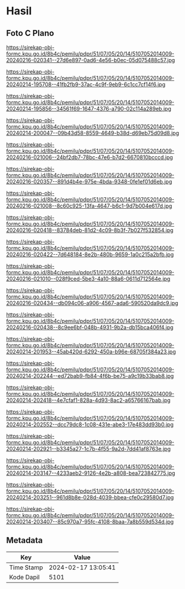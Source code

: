 # Hasil

## Foto C Plano

https://sirekap-obj-formc.kpu.go.id/8b4c/pemilu/pdpr/51/07/05/20/14/5107052014009-20240216-020341--27d6e897-0ad6-4e56-b0ec-05d075488c57.jpg

https://sirekap-obj-formc.kpu.go.id/8b4c/pemilu/pdpr/51/07/05/20/14/5107052014009-20240214-195708--41fb2fb9-37ac-4c9f-9eb9-6c1cc7cf14f6.jpg

https://sirekap-obj-formc.kpu.go.id/8b4c/pemilu/pdpr/51/07/05/20/14/5107052014009-20240214-195856--34561f69-1647-4376-a790-02c114a289eb.jpg

https://sirekap-obj-formc.kpu.go.id/8b4c/pemilu/pdpr/51/07/05/20/14/5107052014009-20240214-200047--09b43d58-8559-4649-b38d-d69eb75d09d8.jpg

https://sirekap-obj-formc.kpu.go.id/8b4c/pemilu/pdpr/51/07/05/20/14/5107052014009-20240216-021006--24bf2db7-78bc-47e6-b7d2-6670810bcccd.jpg

https://sirekap-obj-formc.kpu.go.id/8b4c/pemilu/pdpr/51/07/05/20/14/5107052014009-20240216-020357--891d4b4e-975e-4bda-9348-0fe1ef01d6eb.jpg

https://sirekap-obj-formc.kpu.go.id/8b4c/pemilu/pdpr/51/07/05/20/14/5107052014009-20240216-021008--8c60c925-13fa-4647-b6c1-9d7b004e617d.jpg

https://sirekap-obj-formc.kpu.go.id/8b4c/pemilu/pdpr/51/07/05/20/14/5107052014009-20240216-020418--83784deb-81d2-4c09-8b3f-7b027f532854.jpg

https://sirekap-obj-formc.kpu.go.id/8b4c/pemilu/pdpr/51/07/05/20/14/5107052014009-20240216-020422--7d648184-8e2b-480b-9659-1a0c215a2bfb.jpg

https://sirekap-obj-formc.kpu.go.id/8b4c/pemilu/pdpr/51/07/05/20/14/5107052014009-20240216-021010--028f9ced-5be3-4a10-88a6-0611d712564e.jpg

https://sirekap-obj-formc.kpu.go.id/8b4c/pemilu/pdpr/51/07/05/20/14/5107052014009-20240216-020434--db094c06-a906-4567-ada6-590520da9dc9.jpg

https://sirekap-obj-formc.kpu.go.id/8b4c/pemilu/pdpr/51/07/05/20/14/5107052014009-20240216-020438--8c9ee6bf-048b-4931-9b2a-db15bca406f4.jpg

https://sirekap-obj-formc.kpu.go.id/8b4c/pemilu/pdpr/51/07/05/20/14/5107052014009-20240214-201953--45ab420d-6292-450a-b96e-68705f384a23.jpg

https://sirekap-obj-formc.kpu.go.id/8b4c/pemilu/pdpr/51/07/05/20/14/5107052014009-20240214-202244--ed72bab9-fb84-4f6b-be75-a9c19b33bab8.jpg

https://sirekap-obj-formc.kpu.go.id/8b4c/pemilu/pdpr/51/07/05/20/14/5107052014009-20240214-202418--4e7cfaf1-828a-4d93-8ac2-a65766167bab.jpg

https://sirekap-obj-formc.kpu.go.id/8b4c/pemilu/pdpr/51/07/05/20/14/5107052014009-20240214-202552--dcc79dc8-1c08-431e-abe3-17e483dd93b0.jpg

https://sirekap-obj-formc.kpu.go.id/8b4c/pemilu/pdpr/51/07/05/20/14/5107052014009-20240214-202921--b3345a27-1c7b-4f55-9a2d-7dd41af8763e.jpg

https://sirekap-obj-formc.kpu.go.id/8b4c/pemilu/pdpr/51/07/05/20/14/5107052014009-20240214-203147--4233aeb2-9126-4e2b-a808-bea723842775.jpg

https://sirekap-obj-formc.kpu.go.id/8b4c/pemilu/pdpr/51/07/05/20/14/5107052014009-20240214-203251--961d8b8e-028d-4039-bbea-cfe0c29580d7.jpg

https://sirekap-obj-formc.kpu.go.id/8b4c/pemilu/pdpr/51/07/05/20/14/5107052014009-20240214-203407--85c970a7-95fc-4108-8baa-7a8b559d534d.jpg


## Metadata

| Key        | Value               |
| ---------- | ------------------- |
| Time Stamp | 2024-02-17 13:05:41 |
| Kode Dapil | 5101                |



